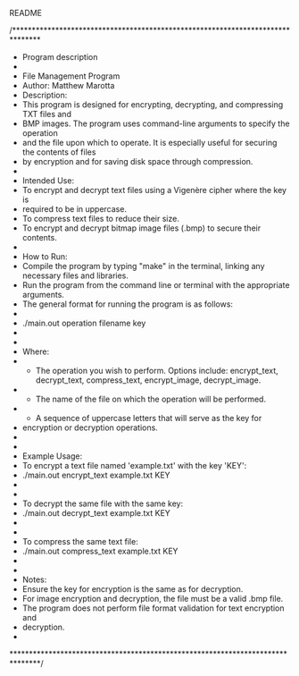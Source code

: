 README

/*******************************************************************************
* Program description
*
* File Management Program
* Author: Matthew Marotta
* Description:
* This program is designed for encrypting, decrypting, and compressing TXT files and
* BMP images. The program uses command-line arguments to specify the operation
* and the file upon which to operate. It is especially useful for securing the contents of files
* by encryption and for saving disk space through compression.
* 
* Intended Use:
* To encrypt and decrypt text files using a Vigenère cipher where the key is
* required to be in uppercase.
* To compress text files to reduce their size.
* To encrypt and decrypt bitmap image files (.bmp) to secure their contents.
* 
* How to Run:
* Compile the program by typing "make" in the terminal, linking any necessary files and libraries.
* Run the program from the command line or terminal with the appropriate arguments.
* The general format for running the program is as follows:
* 
* ./main.out operation filename key
*   
* 
* Where:
* - The operation you wish to perform. Options include: encrypt_text, decrypt_text, compress_text, encrypt_image, decrypt_image.
* - The name of the file on which the operation will be performed.
* - A sequence of uppercase letters that will serve as the key for
* encryption or decryption operations.
*   
* 
* Example Usage:
* To encrypt a text file named 'example.txt' with the key 'KEY':
*  ./main.out encrypt_text example.txt KEY
*   
* 
* To decrypt the same file with the same key:
*  ./main.out decrypt_text example.txt KEY
*   
* 
* To compress the same text file:
*  ./main.out compress_text example.txt KEY
*   
* 
* Notes:
* Ensure the key for encryption is the same as for decryption.
* For image encryption and decryption, the file must be a valid .bmp file.
* The program does not perform file format validation for text encryption and
* decryption.
* 
*******************************************************************************/

